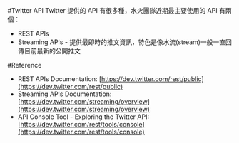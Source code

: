 #Twitter API
Twitter 提供的 API 有很多種，水火團隊近期最主要使用的 API 有兩個：
* REST APIs
* Streaming APIs - 提供最即時的推文資訊，特色是像水流(stream)一般一直回傳目前最新的公開推文

#Reference
* REST APIs Documentation: [https://dev.twitter.com/rest/public](https://dev.twitter.com/rest/public)
* Streaming APIs Documentation: [https://dev.twitter.com/streaming/overview](https://dev.twitter.com/streaming/overview)
* API Console Tool - Exploring the Twitter API: [https://dev.twitter.com/rest/tools/console](https://dev.twitter.com/rest/tools/console)
